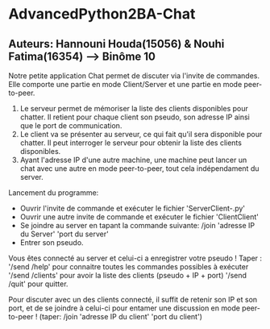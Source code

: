 # AdvancedPython2BA-Chat
## Auteurs: Hannouni Houda(15056) & Nouhi Fatima(16354) --> Binôme 10

Notre petite application Chat permet de discuter via l'invite de commandes.
Elle comporte une partie en mode Client/Server et une partie en mode peer-to-peer.
<ol> 
<li>Le serveur permet de mémoriser la liste des clients disponibles pour chatter. 
Il retient pour chaque client son pseudo, son adresse IP ainsi que le port de communication.</li>
<li>Le client va se présenter au serveur, ce qui fait qu'il sera disponible pour chatter. 
Il peut interroger le serveur pour obtenir la liste des clients disponibles.</li>
<li>Ayant l'adresse IP d'une autre machine, une machine peut lancer un chat avec une autre en mode peer-to-peer, tout cela indépendament du server.</li>
</ol>
Lancement du programme:
<ul> 
<li>Ouvrir l'invite de commande et exécuter le fichier 'ServerClient-.py'</li>
<li>Ouvrir une autre invite de commande et exécuter le fichier 'ClientClient'</li>
<li>Se joindre au server en tapant la commande suivante: /join 'adresse IP du Server' 'port du server'</li>
<li>Entrer son pseudo.</li>
</ul>
Vous êtes connecté au server et celui-ci a enregistrer votre pseudo !
Taper :
'/send /help' pour connaitre toutes les commandes possibles à exécuter
'/send /clients' pour avoir la liste des clients (pseudo + IP + port)
'/send /quit' pour quitter.

Pour discuter avec un des clients connecté, il suffit de retenir son IP et son port, et de se joindre à celui-ci pour entamer une discussion en mode peer-to-peer !
(taper: /join 'adresse IP du client' 'port du client')
